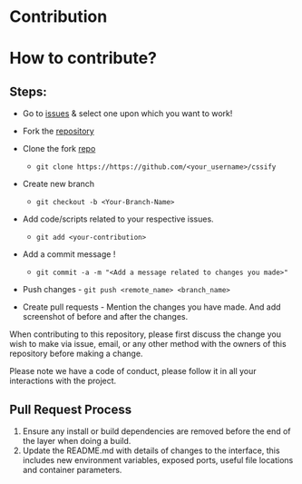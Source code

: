 # Contribution

# How to contribute?

## Steps:
  

  -  Go to [issues](https://github.com/mexili/cssify/issues) & select one upon which you want to work!
  
  -  Fork the [repository](https://github.com/mexili/cssify.git)
  
  -  Clone the fork [repo](https://github.com/<your_username>/cssify)
     - `git clone https://https://github.com/<your_username>/cssify`
    
  -  Create new branch
     - `git checkout -b <Your-Branch-Name>`
  
  -  Add code/scripts related to your respective issues.
     - `git add <your-contribution>`
 
  -  Add a commit message !
     - `git commit -a -m "<Add a message related to changes you made>"`

  -  Push changes
    - `git push <remote_name> <branch_name>`

 
  -  Create pull requests
    - Mention the changes you have made. And add screenshot of before and after the changes.


When contributing to this repository, please first discuss the change you wish to make via issue,
email, or any other method with the owners of this repository before making a change. 

Please note we have a code of conduct, please follow it in all your interactions with the project.

## Pull Request Process

1. Ensure any install or build dependencies are removed before the end of the layer when doing a 
   build.
2. Update the README.md with details of changes to the interface, this includes new environment 
   variables, exposed ports, useful file locations and container parameters.





